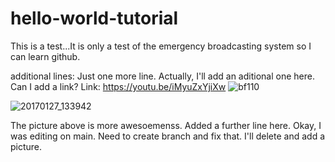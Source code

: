 # hello-world-tutorial
This is a test...It is only a test of the emergency broadcasting system so I can learn github.

additional lines:
Just one more line.
Actually, I'll add an aditional one here.  Can I add a link?
Link: https://youtu.be/iMyuZxYjiXw
![bf110](https://user-images.githubusercontent.com/100898947/156895779-80f6b33a-1608-4bee-93a8-3fc8d455d95e.jpg)

![20170127_133942](https://user-images.githubusercontent.com/100898947/156896714-cb66edf2-3db7-46a1-9107-73613d905ede.jpg)

The picture above is more awesoemenss.
Added a further line here.  Okay, I was editing on main.  Need to create branch and fix that.
I'll delete and add a picture.
